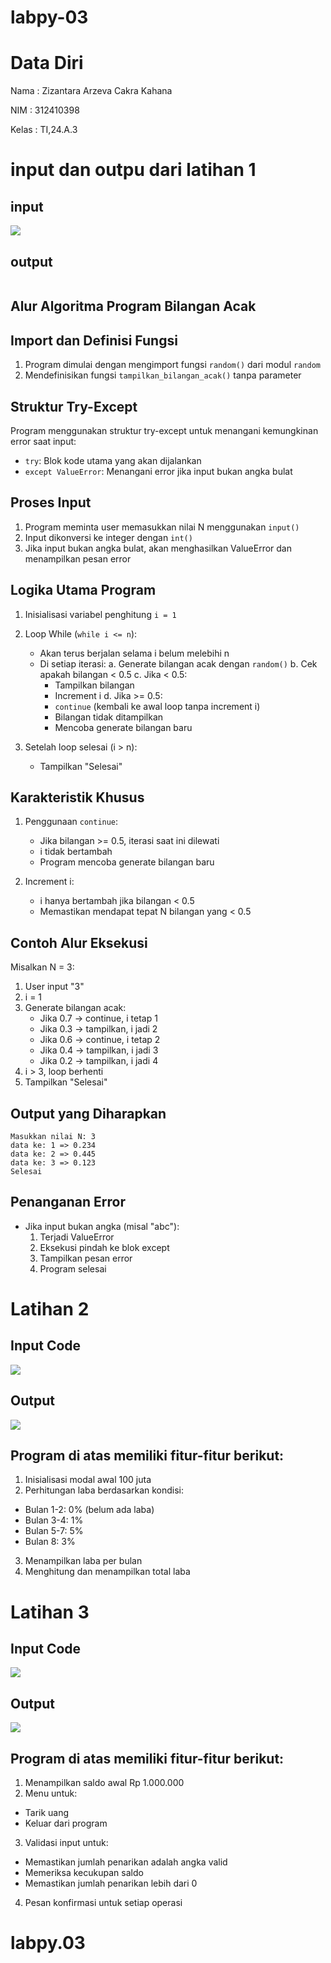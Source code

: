 # labpy-03
# Data Diri

Nama : Zizantara Arzeva Cakra Kahana 

NIM : 312410398

Kelas : TI,24.A.3

# input dan outpu dari latihan 1
## input

<img src="latihaan 1.png">

## output

<img scr="LATIHAN 1.png">

## Alur Algoritma Program Bilangan Acak

## Import dan Definisi Fungsi
1. Program dimulai dengan mengimport fungsi `random()` dari modul `random`
2. Mendefinisikan fungsi `tampilkan_bilangan_acak()` tanpa parameter

## Struktur Try-Except
Program menggunakan struktur try-except untuk menangani kemungkinan error saat input:
- `try`: Blok kode utama yang akan dijalankan
- `except ValueError`: Menangani error jika input bukan angka bulat

## Proses Input
1. Program meminta user memasukkan nilai N menggunakan `input()`
2. Input dikonversi ke integer dengan `int()`
3. Jika input bukan angka bulat, akan menghasilkan ValueError dan menampilkan pesan error

## Logika Utama Program
1. Inisialisasi variabel penghitung `i = 1`

2. Loop While (`while i <= n`):
   - Akan terus berjalan selama i belum melebihi n
   - Di setiap iterasi:
     a. Generate bilangan acak dengan `random()`
     b. Cek apakah bilangan < 0.5
     c. Jika < 0.5:
        - Tampilkan bilangan
        - Increment i
     d. Jika >= 0.5:
        - `continue` (kembali ke awal loop tanpa increment i)
        - Bilangan tidak ditampilkan
        - Mencoba generate bilangan baru

3. Setelah loop selesai (i > n):
   - Tampilkan "Selesai"

## Karakteristik Khusus
1. Penggunaan `continue`:
   - Jika bilangan >= 0.5, iterasi saat ini dilewati
   - i tidak bertambah
   - Program mencoba generate bilangan baru
   
2. Increment i:
   - i hanya bertambah jika bilangan < 0.5
   - Memastikan mendapat tepat N bilangan yang < 0.5

## Contoh Alur Eksekusi
Misalkan N = 3:
1. User input "3"
2. i = 1
3. Generate bilangan acak:
   - Jika 0.7 -> continue, i tetap 1
   - Jika 0.3 -> tampilkan, i jadi 2
   - Jika 0.6 -> continue, i tetap 2
   - Jika 0.4 -> tampilkan, i jadi 3
   - Jika 0.2 -> tampilkan, i jadi 4
4. i > 3, loop berhenti
5. Tampilkan "Selesai"

## Output yang Diharapkan
```
Masukkan nilai N: 3
data ke: 1 => 0.234
data ke: 2 => 0.445
data ke: 3 => 0.123
Selesai
```

## Penanganan Error
- Jika input bukan angka (misal "abc"):
  1. Terjadi ValueError
  2. Eksekusi pindah ke blok except
  3. Tampilkan pesan error
  4. Program selesai

# Latihan 2

## Input Code

<img src="latihan 2.png">

## Output 

<img src="latihaan 2.png">

## Program di atas memiliki fitur-fitur berikut:

1. Inisialisasi modal awal 100 juta
2. Perhitungan laba berdasarkan kondisi:

* Bulan 1-2: 0% (belum ada laba)
* Bulan 3-4: 1%
* Bulan 5-7: 5%
* Bulan 8: 3%


3. Menampilkan laba per bulan
4. Menghitung dan menampilkan total laba

# Latihan 3

## Input Code

<img src="latihan 3.png">

## Output 

<img src="latihan 3..png">

## Program di atas memiliki fitur-fitur berikut:

1. Menampilkan saldo awal Rp 1.000.000
2. Menu untuk:

* Tarik uang
* Keluar dari program


3. Validasi input untuk:

* Memastikan jumlah penarikan adalah angka valid
* Memeriksa kecukupan saldo
* Memastikan jumlah penarikan lebih dari 0


4. Pesan konfirmasi untuk setiap operasi
# labpy.03
